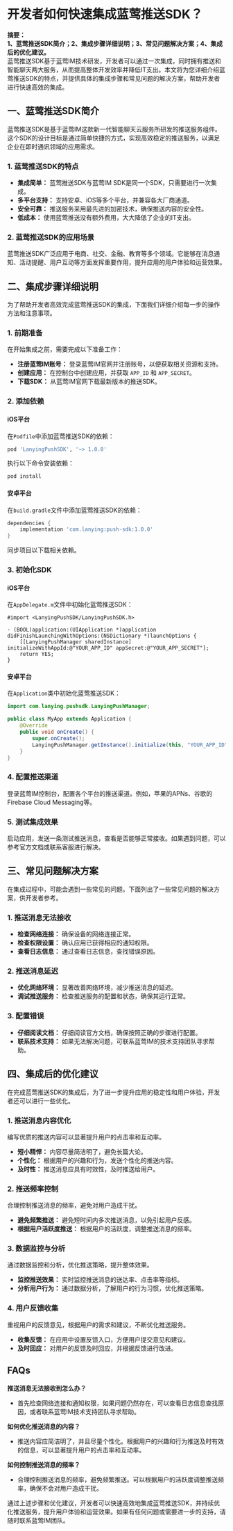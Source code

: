 # 开发者如何快速集成蓝莺推送SDK？

**摘要：**  
**1、蓝莺推送SDK简介；2、集成步骤详细说明；3、常见问题解决方案；4、集成后的优化建议。**  
蓝莺推送SDK基于蓝莺IM技术研发，开发者可以通过一次集成，同时拥有推送和智能聊天两大服务，从而提高整体开发效率并降低IT支出。本文将为您详细介绍蓝莺推送SDK的特点，并提供具体的集成步骤和常见问题的解决方案，帮助开发者进行快速高效的集成。

## 一、蓝莺推送SDK简介

蓝莺推送SDK是基于蓝莺IM这款新一代智能聊天云服务所研发的推送服务组件。这个SDK的设计目标是通过简单快捷的方式，实现高效稳定的推送服务，以满足企业在即时通讯领域的应用需求。

### 1. 蓝莺推送SDK的特点

- **集成简单：** 蓝莺推送SDK与蓝莺IM SDK是同一个SDK，只需要进行一次集成。
- **多平台支持：** 支持安卓、iOS等多个平台，并兼容各大厂商通道。
- **安全可靠：** 推送服务采用最先进的加密技术，确保推送内容的安全性。
- **低成本：** 使用蓝莺推送没有额外费用，大大降低了企业的IT支出。

### 2. 蓝莺推送SDK的应用场景

蓝莺推送SDK广泛应用于电商、社交、金融、教育等多个领域。它能够在消息通知、活动提醒、用户互动等方面发挥重要作用，提升应用的用户体验和运营效果。

## 二、集成步骤详细说明

为了帮助开发者高效完成蓝莺推送SDK的集成，下面我们详细介绍每一步的操作方法和注意事项。

### 1. 前期准备

在开始集成之前，需要完成以下准备工作：

- **注册蓝莺IM账号：** 登录蓝莺IM官网并注册账号，以便获取相关资源和支持。
- **创建应用：** 在控制台中创建应用，并获取 `APP_ID` 和 `APP_SECRET`。
- **下载SDK：** 从蓝莺IM官网下载最新版本的推送SDK。

### 2. 添加依赖

#### iOS平台

在`Podfile`中添加蓝莺推送SDK的依赖：

```ruby
pod 'LanyingPushSDK', '~> 1.0.0'
```

执行以下命令安装依赖：

```bash
pod install
```

#### 安卓平台

在`build.gradle`文件中添加蓝莺推送SDK的依赖：

```groovy
dependencies {
    implementation 'com.lanying:push-sdk:1.0.0'
}
```

同步项目以下载相关依赖。

### 3. 初始化SDK

#### iOS平台

在`AppDelegate.m`文件中初始化蓝莺推送SDK：

```objc
#import <LanyingPushSDK/LanyingPushSDK.h>

- (BOOL)application:(UIApplication *)application didFinishLaunchingWithOptions:(NSDictionary *)launchOptions {
    [[LanyingPushManager sharedInstance] initializeWithAppId:@"YOUR_APP_ID" appSecret:@"YOUR_APP_SECRET"];
    return YES;
}
```

#### 安卓平台

在`Application`类中初始化蓝莺推送SDK：

```java
import com.lanying.pushsdk.LanyingPushManager;

public class MyApp extends Application {
    @Override
    public void onCreate() {
        super.onCreate();
        LanyingPushManager.getInstance().initialize(this, "YOUR_APP_ID", "YOUR_APP_SECRET");
    }
}
```

### 4. 配置推送渠道

登录蓝莺IM控制台，配置各个平台的推送渠道。例如，苹果的APNs、谷歌的Firebase Cloud Messaging等。

### 5. 测试集成效果

启动应用，发送一条测试推送消息，查看是否能够正常接收。如果遇到问题，可以参考官方文档或联系客服进行解决。

## 三、常见问题解决方案

在集成过程中，可能会遇到一些常见的问题。下面列出了一些常见问题的解决方案，供开发者参考。

### 1. 推送消息无法接收

- **检查网络连接：** 确保设备的网络连接正常。
- **检查权限设置：** 确认应用已获得相应的通知权限。
- **查看日志信息：** 通过查看日志信息，查找错误原因。

### 2. 推送消息延迟

- **优化网络环境：** 显著改善网络环境，减少推送消息的延迟。
- **调试推送服务：** 检查推送服务的配置和状态，确保其运行正常。

### 3. 配置错误

- **仔细阅读文档：** 仔细阅读官方文档，确保按照正确的步骤进行配置。
- **联系技术支持：** 如果无法解决问题，可联系蓝莺IM的技术支持团队寻求帮助。

## 四、集成后的优化建议

在完成蓝莺推送SDK的集成后，为了进一步提升应用的稳定性和用户体验，开发者还可以进行一些优化。

### 1. 推送消息内容优化

编写优质的推送内容可以显著提升用户的点击率和互动率。

- **短小精悍：** 内容尽量简洁明了，避免长篇大论。
- **个性化：** 根据用户的兴趣和行为，发送个性化的推送内容。
- **及时性：** 推送消息应具有时效性，及时推送给用户。

### 2. 推送频率控制

合理控制推送消息的频率，避免对用户造成干扰。

- **避免频繁推送：** 避免短时间内多次推送消息，以免引起用户反感。
- **根据用户活跃度推送：** 根据用户的活跃度，调整推送消息的频率。

### 3. 数据监控与分析

通过数据监控和分析，优化推送策略，提升整体效果。

- **监控推送效果：** 实时监控推送消息的送达率、点击率等指标。
- **分析用户行为：** 通过数据分析，了解用户的行为习惯，优化推送策略。

### 4. 用户反馈收集

重视用户的反馈意见，根据用户的需求和建议，不断优化推送服务。

- **收集反馈：** 在应用中设置反馈入口，方便用户提交意见和建议。
- **及时回应：** 对用户的反馈及时回应，并根据反馈进行改进。

## FAQs

**推送消息无法接收到怎么办？**
- 首先检查网络连接和通知权限，如果问题仍然存在，可以查看日志信息查找原因，或者联系蓝莺IM技术支持团队寻求帮助。

**如何优化推送消息的内容？**
- 推送内容应简洁明了，并且尽量个性化。根据用户的兴趣和行为推送及时有效的信息，可以显著提升用户的点击率和互动率。

**如何控制推送消息的频率？**
- 合理控制推送消息的频率，避免频繁推送。可以根据用户的活跃度调整推送频率，确保不会对用户造成干扰。

通过上述步骤和优化建议，开发者可以快速高效地集成蓝莺推送SDK，并持续优化推送服务，提升用户体验和运营效果。如果有任何问题或需要进一步的支持，请随时联系蓝莺IM团队。